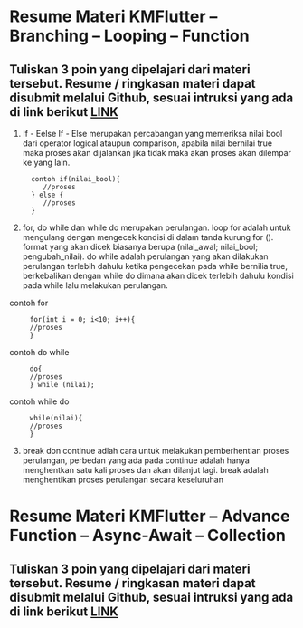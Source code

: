 # Resume Materi KMFlutter – Branching – Looping – Function
## Tuliskan 3 poin yang dipelajari dari materi tersebut. Resume / ringkasan materi dapat disubmit melalui Github, sesuai intruksi yang ada di link berikut [LINK](https://cobalt-bike-c9e.notion.site/Cara-Pengumpulan-2b2224b8ba0b4dd78774084a65c0154d)
1. If - Eelse If - Else merupakan percabangan yang memeriksa nilai bool dari operator logical ataupun comparison, apabila nilai bernilai true maka proses akan dijalankan jika tidak maka akan proses akan dilempar ke yang lain.

         contoh if(nilai_bool){
            //proses
         } else {
            //proses
         }

2. for, do while dan while do merupakan perulangan. loop for adalah untuk mengulang dengan mengecek kondisi di dalam tanda kurung for (). format yang akan dicek biasanya berupa (nilai_awal; nilai_bool; pengubah_nilai). do while adalah perulangan yang akan dilakukan perulangan terlebih dahulu ketika pengecekan pada while bernilia true, berkebalikan dengan while do dimana akan dicek terlebih dahulu kondisi pada while lalu melakukan perulangan.

contoh for

         for(int i = 0; i<10; i++){
         //proses
         }

contoh do while

         do{
         //proses
         } while (nilai);

contoh while do

         while(nilai){
         //proses
         }

3. break don continue adlah cara untuk melakukan pemberhentian proses perulangan, perbedan yang ada pada continue adalah hanya menghentkan satu kali proses dan akan dilanjut lagi. break adalah menghentikan proses perulangan secara keseluruhan


# Resume Materi KMFlutter – Advance Function – Async-Await – Collection
## Tuliskan 3 poin yang dipelajari dari materi tersebut. Resume / ringkasan materi dapat disubmit melalui Github, sesuai intruksi yang ada di link berikut [LINK](https://cobalt-bike-c9e.notion.site/Cara-Pengumpulan-2b2224b8ba0b4dd78774084a65c0154d)
